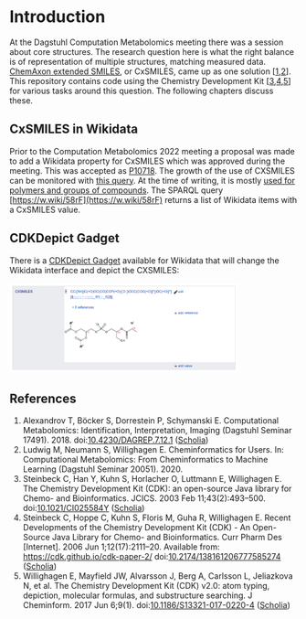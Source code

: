 # Introduction

At the Dagstuhl Computation Metabolomics meeting there was a session about core structures.
The research question here is what the right balance is of representation of multiple
structures, matching measured data. [ChemAxon extended SMILES](https://chemaxon.com/marvin-archive/latest/help/formats/cxsmiles-doc.html),
or <a name="tp1">CxSMILES</a>, came up as one solution [<a href="#citeref1">1</a>,<a href="#citeref2">2</a>].
This repository contains code using the <a name="tp2">Chemistry Development Kit</a> [<a href="#citeref3">3</a>,<a href="#citeref4">4</a>,<a href="#citeref5">5</a>]
for various tasks around this question. The following chapters discuss these.

## CxSMILES in Wikidata

Prior to the Computation Metabolomics 2022 meeting a proposal was made to add a Wikidata
property for CxSMILES which was approved during the meeting. This was accepted as
[P10718](https://wikidata.org/entity/P10718). The growth of the use of CXSMILES
can be monitored with [this query](https://query.wikidata.org/embed.html#%23title%3AChart%20of%20P10718%20usage%0A%23%20Note%3A%20this%20chart%20is%20based%20on%20https%3A%2F%2Fwww.wikidata.org%2Fwiki%2FTemplate%3AProperty_uses%0A%23%20which%20is%20updated%20once%20a%20day%20by%20PLbot%0A%0A%23defaultView%3ALineChart%0ASELECT%20%3Fday%20%3Fcount%20WITH%20%7B%20SELECT%20%28%22.%2B%5C%5C%7C10718%3D%28%5C%5Cd%2B%29.%2B%22%20as%20%3Fr%29%20%28%22%7C10718%3D%22%20as%20%3Fp%29%0A%20%20%28IF%28CONTAINS%28%3Fr1%2C%3Fp%29%2Cxsd%3Ainteger%28REPLACE%28%3Fr1%2C%3Fr%2C%22%241%22%2C%22s%22%29%29%2C-1%29%20AS%20%3Fc1%29%20%28xsd%3AdateTime%28%3Ft1%29%20AS%20%3Fd1%29%0A%20%20%28IF%28CONTAINS%28%3Fr2%2C%3Fp%29%2Cxsd%3Ainteger%28REPLACE%28%3Fr2%2C%3Fr%2C%22%241%22%2C%22s%22%29%29%2C-1%29%20AS%20%3Fc2%29%20%28xsd%3AdateTime%28%3Ft2%29%20AS%20%3Fd2%29%0A%20%20%28IF%28CONTAINS%28%3Fr3%2C%3Fp%29%2Cxsd%3Ainteger%28REPLACE%28%3Fr3%2C%3Fr%2C%22%241%22%2C%22s%22%29%29%2C-1%29%20AS%20%3Fc3%29%20%28xsd%3AdateTime%28%3Ft3%29%20AS%20%3Fd3%29%0A%20%20%28IF%28CONTAINS%28%3Fr4%2C%3Fp%29%2Cxsd%3Ainteger%28REPLACE%28%3Fr4%2C%3Fr%2C%22%241%22%2C%22s%22%29%29%2C-1%29%20AS%20%3Fc4%29%20%28xsd%3AdateTime%28%3Ft4%29%20AS%20%3Fd4%29%0A%20%20%28IF%28CONTAINS%28%3Fr5%2C%3Fp%29%2Cxsd%3Ainteger%28REPLACE%28%3Fr5%2C%3Fr%2C%22%241%22%2C%22s%22%29%29%2C-1%29%20AS%20%3Fc5%29%20%28xsd%3AdateTime%28%3Ft5%29%20AS%20%3Fd5%29%0A%20%20%28IF%28CONTAINS%28%3Fr6%2C%3Fp%29%2Cxsd%3Ainteger%28REPLACE%28%3Fr6%2C%3Fr%2C%22%241%22%2C%22s%22%29%29%2C-1%29%20AS%20%3Fc6%29%20%28xsd%3AdateTime%28%3Ft6%29%20AS%20%3Fd6%29%0A%20%20%28IF%28CONTAINS%28%3Fr7%2C%3Fp%29%2Cxsd%3Ainteger%28REPLACE%28%3Fr7%2C%3Fr%2C%22%241%22%2C%22s%22%29%29%2C-1%29%20AS%20%3Fc7%29%20%28xsd%3AdateTime%28%3Ft7%29%20AS%20%3Fd7%29%0A%20%20%28IF%28CONTAINS%28%3Fr8%2C%3Fp%29%2Cxsd%3Ainteger%28REPLACE%28%3Fr8%2C%3Fr%2C%22%241%22%2C%22s%22%29%29%2C-1%29%20AS%20%3Fc8%29%20%28xsd%3AdateTime%28%3Ft8%29%20AS%20%3Fd8%29%0A%20%20%28IF%28CONTAINS%28%3Fr9%2C%3Fp%29%2Cxsd%3Ainteger%28REPLACE%28%3Fr9%2C%3Fr%2C%22%241%22%2C%22s%22%29%29%2C-1%29%20AS%20%3Fc9%29%20%28xsd%3AdateTime%28%3Ft9%29%20AS%20%3Fd9%29%0A%20%20%28IF%28CONTAINS%28%3Fr10%2C%3Fp%29%2Cxsd%3Ainteger%28REPLACE%28%3Fr10%2C%3Fr%2C%22%241%22%2C%22s%22%29%29%2C-1%29%20AS%20%3Fc10%29%20%28xsd%3AdateTime%28%3Ft10%29%20AS%20%3Fd10%29%0A%20%20%7B%20SERVICE%20wikibase%3Amwapi%20%7B%0A%20%20%20%20%20%20bd%3AserviceParam%20wikibase%3Aapi%20%22Generator%22%20%3B%20wikibase%3Aendpoint%20%22www.wikidata.org%22%20%3B%20mwapi%3Agenerator%20%22allpages%22%20%3B%20%0A%20%20%20%20%20%20%20%20%20%20%20%20%20%20%20%20%20%20%20%20%20%20mwapi%3Agapfrom%20%22Property_uses%22%20%3B%20mwapi%3Agapto%20%22Property_uses%22%20%3B%20mwapi%3Agapnamespace%20%2210%22%20%3B%20%0A%20%20%20%20%20%20%20%20%20%20%20%20%20%20%20%20%20%20%20%20%20%20mwapi%3Aprop%20%22revisions%22%20%3B%20mwapi%3Arvprop%20%22content%7Ctimestamp%22%20%3B%20mwapi%3Arvlimit%20%2210%22%20%3B%20mwapi%3Arvuser%20%22PLbot%22%20%3B%20wikibase%3Alimit%20%22100%22%20.%0A%20%20%20%20%20%20%3Ft1%20wikibase%3AapiOutput%20%22revisions%2Frev%5B1%5D%2F%40timestamp%22%20.%20%3Fr1%20wikibase%3AapiOutput%20%22revisions%2Frev%5B1%5D%2Ftext%28%29%22%20.%0A%20%20%20%20%20%20%3Ft2%20wikibase%3AapiOutput%20%22revisions%2Frev%5B2%5D%2F%40timestamp%22%20.%20%3Fr2%20wikibase%3AapiOutput%20%22revisions%2Frev%5B2%5D%2Ftext%28%29%22%20.%0A%20%20%20%20%20%20%3Ft3%20wikibase%3AapiOutput%20%22revisions%2Frev%5B3%5D%2F%40timestamp%22%20.%20%3Fr3%20wikibase%3AapiOutput%20%22revisions%2Frev%5B3%5D%2Ftext%28%29%22%20.%0A%20%20%20%20%20%20%3Ft4%20wikibase%3AapiOutput%20%22revisions%2Frev%5B4%5D%2F%40timestamp%22%20.%20%3Fr4%20wikibase%3AapiOutput%20%22revisions%2Frev%5B4%5D%2Ftext%28%29%22%20.%0A%20%20%20%20%20%20%3Ft5%20wikibase%3AapiOutput%20%22revisions%2Frev%5B5%5D%2F%40timestamp%22%20.%20%3Fr5%20wikibase%3AapiOutput%20%22revisions%2Frev%5B5%5D%2Ftext%28%29%22%20.%0A%20%20%20%20%20%20%3Ft6%20wikibase%3AapiOutput%20%22revisions%2Frev%5B6%5D%2F%40timestamp%22%20.%20%3Fr6%20wikibase%3AapiOutput%20%22revisions%2Frev%5B6%5D%2Ftext%28%29%22%20.%0A%20%20%20%20%20%20%3Ft7%20wikibase%3AapiOutput%20%22revisions%2Frev%5B7%5D%2F%40timestamp%22%20.%20%3Fr7%20wikibase%3AapiOutput%20%22revisions%2Frev%5B7%5D%2Ftext%28%29%22%20.%0A%20%20%20%20%20%20%3Ft8%20wikibase%3AapiOutput%20%22revisions%2Frev%5B8%5D%2F%40timestamp%22%20.%20%3Fr8%20wikibase%3AapiOutput%20%22revisions%2Frev%5B8%5D%2Ftext%28%29%22%20.%0A%20%20%20%20%20%20%3Ft9%20wikibase%3AapiOutput%20%22revisions%2Frev%5B9%5D%2F%40timestamp%22%20.%20%3Fr9%20wikibase%3AapiOutput%20%22revisions%2Frev%5B9%5D%2Ftext%28%29%22%20.%0A%20%20%20%20%20%20%3Ft10%20wikibase%3AapiOutput%20%22revisions%2Frev%5B10%5D%2F%40timestamp%22%20.%20%3Fr10%20wikibase%3AapiOutput%20%22revisions%2Frev%5B10%5D%2Ftext%28%29%22%20.%0A%20%20%20%20%7D%0A%20%20%7D%0A%7D%20as%20%25revs%20%7B%0A%20%20%7BBIND%28%3Fc1%20AS%20%3Fcount%29%20BIND%28%3Fd1%20AS%20%3Fday%29%20INCLUDE%20%25revs%7D%20UNION%0A%20%20%7BBIND%28%3Fc2%20AS%20%3Fcount%29%20BIND%28%3Fd2%20AS%20%3Fday%29%20INCLUDE%20%25revs%7D%20UNION%0A%20%20%7BBIND%28%3Fc3%20AS%20%3Fcount%29%20BIND%28%3Fd3%20AS%20%3Fday%29%20INCLUDE%20%25revs%7D%20UNION%0A%20%20%7BBIND%28%3Fc4%20AS%20%3Fcount%29%20BIND%28%3Fd4%20AS%20%3Fday%29%20INCLUDE%20%25revs%7D%20UNION%0A%20%20%7BBIND%28%3Fc5%20AS%20%3Fcount%29%20BIND%28%3Fd5%20AS%20%3Fday%29%20INCLUDE%20%25revs%7D%20UNION%0A%20%20%7BBIND%28%3Fc6%20AS%20%3Fcount%29%20BIND%28%3Fd6%20AS%20%3Fday%29%20INCLUDE%20%25revs%7D%20UNION%0A%20%20%7BBIND%28%3Fc7%20AS%20%3Fcount%29%20BIND%28%3Fd7%20AS%20%3Fday%29%20INCLUDE%20%25revs%7D%20UNION%0A%20%20%7BBIND%28%3Fc8%20AS%20%3Fcount%29%20BIND%28%3Fd8%20AS%20%3Fday%29%20INCLUDE%20%25revs%7D%20UNION%0A%20%20%7BBIND%28%3Fc9%20AS%20%3Fcount%29%20BIND%28%3Fd9%20AS%20%3Fday%29%20INCLUDE%20%25revs%7D%20UNION%0A%20%20%7BBIND%28%3Fc10%20AS%20%3Fcount%29%20BIND%28%3Fd10%20AS%20%3Fday%29%20INCLUDE%20%25revs%7D%20%0A%20%20FILTER%28%3Fcount%20%21%3D%20-1%29%0A%7D).
At the time of writing, it is mostly [used for polymers and groups of compounds](https://www.wikidata.org/wiki/Wikidata:Database_reports/Constraint_violations/P10718#Types_statistics).
The SPARQL query [https://w.wiki/58rF](https://w.wiki/58rF) returns a list of Wikidata items with a
CxSMILES value.

## CDKDepict Gadget

There is a [CDKDepict Gadget](https://www.wikidata.org/wiki/User:Egon_Willighagen/cdkdepict_gadget.js) available for Wikidata that will change the Wikidata
interface and depict the CXSMILES:

<img src="./images/cdkdepict_wikidata.png" width="400" alt="Screenshot of the CDKDepict Gadget entry." />

## References

1. <a name="citeref1"></a>Alexandrov T, Böcker S, Dorrestein P, Schymanski E. Computational Metabolomics: Identification, Interpretation, Imaging (Dagstuhl Seminar 17491). 2018.  doi:[10.4230/DAGREP.7.12.1](https://doi.org/10.4230/DAGREP.7.12.1) ([Scholia](https://scholia.toolforge.org/doi/10.4230/DAGREP.7.12.1))
2. <a name="citeref2"></a>Ludwig M, Neumann S, Willighagen E. Cheminformatics for Users. In: Computational Metabolomics: From Cheminformatics to Machine Learning (Dagstuhl Seminar 20051). 2020. 
3. <a name="citeref3"></a>Steinbeck C, Han Y, Kuhn S, Horlacher O, Luttmann E, Willighagen E. The Chemistry Development Kit (CDK): an open-source Java library for Chemo- and Bioinformatics. JCICS. 2003 Feb 11;43(2):493–500.  doi:[10.1021/CI025584Y](https://doi.org/10.1021/CI025584Y) ([Scholia](https://scholia.toolforge.org/doi/10.1021/CI025584Y))
4. <a name="citeref4"></a>Steinbeck C, Hoppe C, Kuhn S, Floris M, Guha R, Willighagen E. Recent Developments of the Chemistry Development Kit (CDK) - An Open-Source Java Library for Chemo- and Bioinformatics. Curr Pharm Des [Internet]. 2006 Jun 1;12(17):2111–20. Available from: https://cdk.github.io/cdk-paper-2/ doi:[10.2174/138161206777585274](https://doi.org/10.2174/138161206777585274) ([Scholia](https://scholia.toolforge.org/doi/10.2174/138161206777585274))
5. <a name="citeref5"></a>Willighagen E, Mayfield JW, Alvarsson J, Berg A, Carlsson L, Jeliazkova N, et al. The Chemistry Development Kit (CDK) v2.0: atom typing, depiction, molecular formulas, and substructure searching. J Cheminform. 2017 Jun 6;9(1).  doi:[10.1186/S13321-017-0220-4](https://doi.org/10.1186/S13321-017-0220-4) ([Scholia](https://scholia.toolforge.org/doi/10.1186/S13321-017-0220-4))


